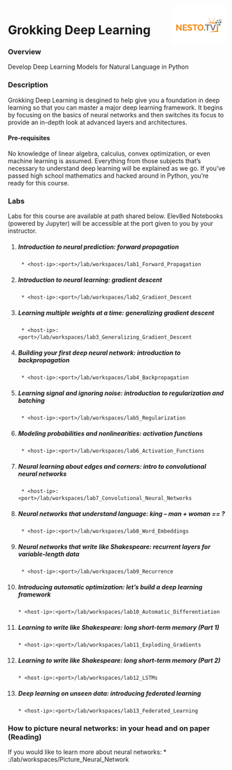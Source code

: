 <img align="right" src="./logo-small.png">


# Grokking Deep Learning

### Overview
Develop Deep Learning Models for Natural Language in Python

### Description
Grokking Deep Learning is desgined to help give you a foundation in deep learning so that
you can master a major deep learning framework. It begins by focusing on the basics of
neural networks and then switches its focus to provide an in-depth look at advanced layers
and architectures.

#### Pre-requisites
No knowledge of linear algebra, calculus, convex optimization, or even machine learning
is assumed. Everything from those subjects that’s necessary to understand deep learning
will be explained as we go. If you’ve passed high school mathematics and hacked around in
Python, you’re ready for this course.

### Labs
Labs for this course are available at path shared below. Elev8ed Notebooks (powered by Jupyter) will be accessible at the port given to you by your instructor. 

1. ##### Introduction to neural prediction: forward propagation
		* <host-ip>:<port>/lab/workspaces/lab1_Forward_Propagation
2. ##### Introduction to neural learning: gradient descent
		* <host-ip>:<port>/lab/workspaces/lab2_Gradient_Descent
3. ##### Learning multiple weights at a time: generalizing gradient descent
		* <host-ip>:<port>/lab/workspaces/lab3_Generalizing_Gradient_Descent
4. ##### Building your first deep neural network: introduction to backpropagation
		* <host-ip>:<port>/lab/workspaces/lab4_Backpropagation
5. ##### Learning signal and ignoring noise: introduction to regularization and batching
		* <host-ip>:<port>/lab/workspaces/lab5_Regularization
6. #####  Modeling probabilities and nonlinearities: activation functions
		* <host-ip>:<port>/lab/workspaces/lab6_Activation_Functions
7. ##### Neural learning about edges and corners: intro to convolutional neural networks
		* <host-ip>:<port>/lab/workspaces/lab7_Convolutional_Neural_Networks
8. ##### Neural networks that understand language: king – man + woman == ?
		* <host-ip>:<port>/lab/workspaces/lab8_Word_Embeddings
9. ##### Neural networks that write like Shakespeare: recurrent layers for variable-length data
		* <host-ip>:<port>/lab/workspaces/lab9_Recurrence
10. #####  Introducing automatic optimization: let’s build a deep learning framework
		* <host-ip>:<port>/lab/workspaces/lab10_Automatic_Differentiation
11. ##### Learning to write like Shakespeare: long short-term memory (Part 1)
		* <host-ip>:<port>/lab/workspaces/lab11_Exploding_Gradients
12. ##### Learning to write like Shakespeare: long short-term memory (Part 2)
		* <host-ip>:<port>/lab/workspaces/lab12_LSTMs
13. ##### Deep learning on unseen data: introducing federated learning
		* <host-ip>:<port>/lab/workspaces/lab13_Federated_Learning

### How to picture neural networks: in your head and on paper (Reading)
If you would like to learn more about neural networks:
		* <host-ip>:<port>/lab/workspaces/Picture_Neural_Network